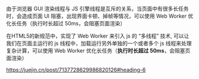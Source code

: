 由于浏览器 GUI 渲染线程与 JS 引擎线程是互斥的关系，当页面中有很多长任务时，会造成页面 UI 阻塞，出现界面卡顿、掉帧等情况，可以使用 Web Worker 优化长任务（执行时长超过 50ms，会阻塞页面渲染）

在HTML5的新规范中，实现了 Web Worker 来引入 js 的 “多线程” 技术, 可以让我们在页面主运行的 js 线程中，加载运行另外单独的一个或者多个 js 线程来处理复杂计算，可以使用 Web Worker 优化长任务（**执行时长超过 50ms**，会阻塞页面渲染）

https://juejin.cn/post/7137728629986820126#heading-6
